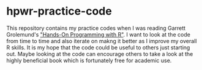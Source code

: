 # hpwr-practice-code
This repository contains my practice codes when I was reading Garrett Grolemund's ["Hands-On Programming with R"](https://rstudio-education.github.io/hopr/). I want to look at the code from time to time and also iterate on makng it better as I improve my overall R skills. It is my hope that the code could be useful to others just starting out. Maybe looking at the code can encourage others to take a look at the highly beneficial book which is fortunately free for academic use. 

